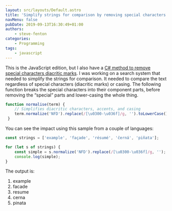 ```yaml
---
layout: src/layouts/Default.astro
title: 'Simplify strings for comparison by removing special characters and diacritic marks'
navMenu: false
pubDate: 2019-09-13T16:30:49+01:00
authors:
    - steve-fenton
categories:
    - Programming
tags:
    - javascript
---
```


This is the JavaScript edition, but I also have a [C# method to remove special characters diacritic marks](/2020/03/removing-special-characters-and-diacritic-marks-in-c/). I was working on a search system that needed to simplify the strings for comparison. It needed to compare the text regardless of special characters (diacritic marks) or casing. The following function breaks the special characters into their component parts, before removing the “special” parts and lower-casing the whole thing.

```javascript
function normalise(term) {
    // Simplifies diacritic characters, accents, and casing
    term.normalize('NFD').replace(/[\u0300-\u036f]/g, '').toLowerCase();
 }
```

You can see the impact using this sample from a couple of languages:

```javascript
const strings = ['example', 'façade', 'résumé', 'černá', 'piñata'];

for (let s of strings) {
    const simple = s.normalize('NFD').replace(/[\u0300-\u036f]/g, '');
    console.log(simple);
}
```

The output is:

1. example
2. facade
3. resume
4. cerna
5. pinata